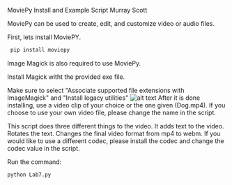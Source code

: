 MoviePy Install and Example Script Murray Scott

MoviePy can be used to create, edit, and customize video or audio files.

First, lets install MoviePY.
 
 
 ```sh
  pip install moviepy
  ```

Image Magick is also required to use MoviePy.

Install Magick witht the provided exe file.

Make sure to select "Associate supported file extensions with ImageMagick" and "Install legacy utilities"
![alt text](https://i.imgur.com/DKiPmjL.png)
After it is done installing, use a video clip of your choice or the one given (Dog.mp4). If you choose to use your own video file, please change the name in the script.

This script does three different things to the video.
It adds text to the video.
Rotates the text.
Changes the final video format from mp4 to webm.
If you would like to use a different codec, please install the codec and change the codec value in the script.

Run the command:

 ```sh
python Lab7.py
  ```
